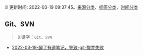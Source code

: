 :alarm_clock: 更新时间: 2022-03-19 09:37:45。[来源分类](../README.md)、[标签分类](../TAGS.md)、[时间分类](../TIMELINE.md)

## Git、SVN


> 关键字：`Git`、`SVN`



- [2022-03-19-醉了有道笔记，导致-git-提并失败](https://www.v2ex.com/t/841466) 